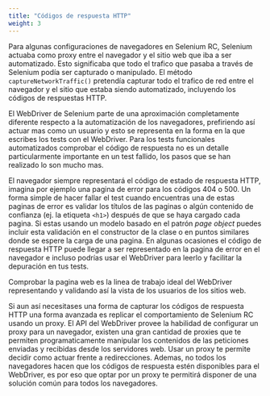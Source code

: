```yaml
---
title: "Códigos de respuesta HTTP"
weight: 3
---
```



Para algunas configuraciones de navegadores en Selenium RC, Selenium actuaba como
proxy entre el navegador y el sitio web que iba a ser automatizado.
Esto significaba que todo el trafico que pasaba a través de Selenium podía ser
capturado o manipulado.
El método `captureNetworkTraffic()` pretendía capturar todo el trafico de red
entre el navegador y el sitio que estaba siendo automatizado, incluyendo los 
códigos de respuestas HTTP.

El WebDriver de Selenium parte de una aproximación completamente diferente respecto
a la automatización de los navegadores, prefiriendo así actuar mas como un usuario
y esto se representa en la forma en la que escribes los tests con el WebDriver.
Para los tests funcionales automatizados comprobar el código de respuesta no es un
detalle particularmente importante en un test fallido, los pasos que se han realizado
lo son mucho mas.


El navegador siempre representará el código de estado de respuesta HTTP, imagina
por ejemplo una pagina de error para los códigos 404 o 500.
Un forma simple de hacer fallar el test cuando encuentras una de estas paginas de
error es validar los títulos de las paginas o algún contenido de confianza (ej.
la etiqueta `<h1>`) después de que se haya cargado cada pagina.
Si estas usando un modelo basado en el patrón _page object_ puedes incluir esta
validación en el constructor de la clase o en puntos similares donde se espere
la carga de una pagina.
En algunas ocasiones el código de respuesta HTTP puede llegar a ser representado
en la pagina de error en el navegador e incluso podrías usar el WebDriver para 
leerlo y facilitar la depuración en tus tests.

Comprobar la pagina web es la linea de trabajo ideal del WebDriver representando
y validando así la vista de los usuarios de los sitios web.

Si aun así necesitases una forma de capturar los códigos de respuesta HTTP una
forma avanzada es replicar el comportamiento de Selenium RC usando un proxy.
El API del WebDriver provee la habilidad de configurar un proxy para un navegador,
existen una gran cantidad de proxies que te permiten programaticamente manipular
los contenidos de las peticiones enviadas y recibidas desde los servidores web.
Usar un proxy te permite decidir como actuar frente a redirecciones.
Ademas, no todos los navegadores hacen que los códigos de respuesta estén 
disponibles para el WebDriver, es por eso que optar por un proxy te permitirá 
disponer de una solución común para todos los navegadores.
